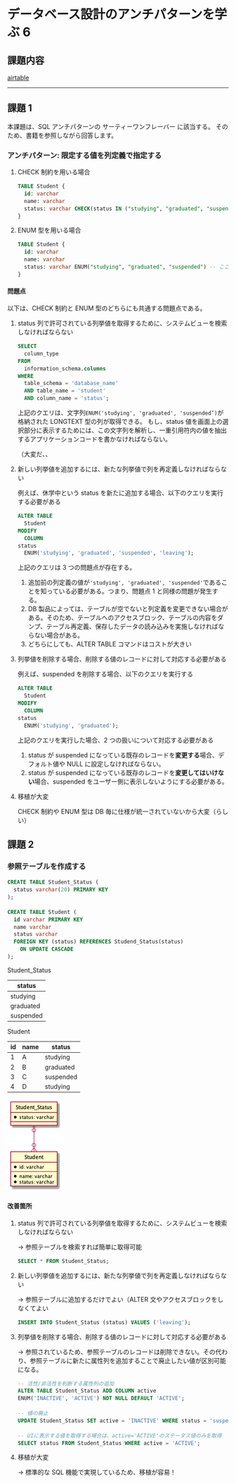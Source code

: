 # データベース設計のアンチパターンを学ぶ 6

## 課題内容

[airtable](https://airtable.com/tblTnXBXFOYJ0J7lZ/viwyi8muFtWUlhNKG/recJclAcSDreEzHsY?blocks=hide)

---

## 課題 1

本課題は、SQL アンチパターンの サーティーワンフレーバー に該当する。
そのため、書籍を参照しながら回答します。

### アンチパターン: 限定する値を列定義で指定する

1. CHECK 制約を用いる場合

   ```sql
   TABLE Student {
     id: varchar
     name: varchar
     status: varchar CHECK(status IN ("studying", "graduated", "suspended")) -- ここ
   }
   ```

2. ENUM 型を用いる場合

   ```sql
   TABLE Student {
     id: varchar
     name: varchar
     status: varchar ENUM("studying", "graduated", "suspended") -- ここ
   }
   ```

#### 問題点

以下は、CHECK 制約と ENUM 型のどちらにも共通する問題点である。

1. status 列で許可されている列挙値を取得するために、システムビューを検索しなければならない

   ```sql
   SELECT
     column_type
   FROM
     information_schema.columns
   WHERE
     table_schema = 'database_name'
     AND table_name = 'student'
     AND column_name = 'status';
   ```

   上記のクエリは、文字列`ENUM('studying', 'graduated', 'suspended’)`が格納された LONGTEXT 型の列が取得できる。
   もし、status 値を画面上の選択部分に表示するためには、この文字列を解析し、一重引用符内の値を抽出するアプリケーションコードを書かなければならない。

   （大変だ、、

2. 新しい列挙値を追加するには、新たな列挙値で列を再定義しなければならない

   例えば、休学中という status を新たに追加する場合、以下のクエリを実行する必要がある

   ```sql
   ALTER TABLE
     Student
   MODIFY
     COLUMN
   status
     ENUM('studying', 'graduated', 'suspended', 'leaving');
   ```

   上記のクエリは 3 つの問題点が存在する。

   1. 追加前の列定義の値が`'studying', 'graduated', 'suspended'`であることを知っている必要がある。つまり、問題点 1 と同様の問題が発生する。
   2. DB 製品によっては、テーブルが空でないと列定義を変更できない場合がある。そのため、テーブルへのアクセスブロック、テーブルの内容をダンプ、テーブル再定義、保存したデータの読み込みを実施しなければならない場合がある。
   3. どちらにしても、ALTER TABLE コマンドはコストが大きい

3. 列挙値を削除する場合、削除する値のレコードに対して対応する必要がある

   例えば、suspended を削除する場合、以下のクエリを実行する

   ```sql
   ALTER TABLE
     Student
   MODIFY
     COLUMN
   status
     ENUM('studying', 'graduated');
   ```

   上記のクエリを実行した場合、2 つの扱いについて対応する必要がある

   1. status が suspended になっている既存のレコードを**変更する**場合、デフォルト値や NULL に設定しなければならない。
   2. status が suspended になっている既存のレコードを**変更してはいけない**場合、suspended をユーザー側に表示しないようにする必要がある。

4. 移植が大変

   CHECK 制約や ENUM 型は DB 毎に仕様が統一されていないから大変（らしい）

## 課題 2

### 参照テーブルを作成する

```sql
CREATE TABLE Student_Status (
  status varchar(20) PRIMARY KEY
);

CREATE TABLE Student (
  id varchar PRIMARY KEY
  name varchar
  status varchar
  FOREIGN KEY (status) REFERENCES Studend_Status(status)
    ON UPDATE CASCADE
);
```

Student_Status

| status    |
| --------- |
| studying  |
| graduated |
| suspended |

Student

| id  | name | status    |
| --- | ---- | --------- |
| 1   | A    | studying  |
| 2   | B    | graduated |
| 3   | C    | suspended |
| 4   | D    | studying  |

![references-table](./db/references-table.png)

#### 改善箇所

1. status 列で許可されている列挙値を取得するために、システムビューを検索しなければならない

   -> 参照テーブルを検索すれば簡単に取得可能

   ```sql
   SELECT * FROM Student_Status;
   ```

2. 新しい列挙値を追加するには、新たな列挙値で列を再定義しなければならない

   -> 参照テーブルに追加するだけでよい（ALTER 文やアクセスブロックをしなくてよい

   ```sql
   INSERT INTO Student_Status (status) VALUES ('leaving');
   ```

3. 列挙値を削除する場合、削除する値のレコードに対して対応する必要がある

   -> 参照されているため、参照テーブルのレコードは削除できない。その代わり、参照テーブルに新たに属性列を追加することで廃止したい値が区別可能になる。

   ```sql
   -- 活性/非活性を判断する属性列の追加
   ALTER TABLE Student_Status ADD COLUMN active
   ENUM('INACTIVE', 'ACTIVE') NOT NULL DEFAULT 'ACTIVE';

   -- 値の廃止
   UPDATE Student_Status SET active = 'INACTIVE' WHERE status = 'suspended';

   -- UIに表示する値を取得する場合は、active='ACTIVE'のステータス値のみを取得
   SELECT status FROM Student_Status WHERE active = 'ACTIVE';
   ```

4. 移植が大変

   -> 標準的な SQL 機能で実現しているため、移植が容易！
